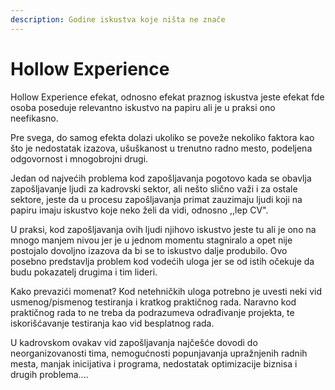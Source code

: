 ```yaml
---
description: Godine iskustva koje ništa ne znače
---
```


# Hollow Experience

Hollow Experience efekat, odnosno efekat praznog iskustva jeste efekat fde osoba poseduje relevantno iskustvo na papiru ali je u praksi ono neefikasno.

Pre svega, do samog efekta dolazi ukoliko se poveže nekoliko faktora kao što je nedostatak izazova, ušuškanost u trenutno radno mesto, podeljena odgovornost i mnogobrojni drugi. 

Jedan od najvećih problema kod zapošljavanja pogotovo kada se obavlja zapošljavanje ljudi za kadrovski sektor, ali nešto slično važi i za ostale sektore, jeste da u procesu zapošljavanja primat zauzimaju ljudi koji na papiru imaju iskustvo koje neko želi da vidi, odnosno ,,lep CV".

U praksi, kod zapošljavanja ovih ljudi njihovo iskustvo jeste tu ali je ono na mnogo manjem nivou jer je u jednom momentu stagniralo a opet nije postojalo dovoljno izazova da bi se to iskustvo dalje produbilo. Ovo posebno predstavlja problem kod vodećih uloga jer se od istih očekuje da budu pokazatelj drugima i tim lideri. 

Kako prevazići momenat? Kod netehničkih uloga potrebno je uvesti neki vid usmenog/pismenog testiranja i kratkog praktičnog rada. Naravno kod praktičnog rada to ne treba da podrazumeva odrađivanje projekta, te iskorišćavanje testiranja kao vid besplatnog rada. 

U kadrovskom ovakav vid zapošljavanja najčešće dovodi do neorganizovanosti tima, nemogućnosti popunjavanja upražnjenih radnih mesta, manjak inicijativa i programa, nedostatak optimizacije biznisa i drugih problema.... 

